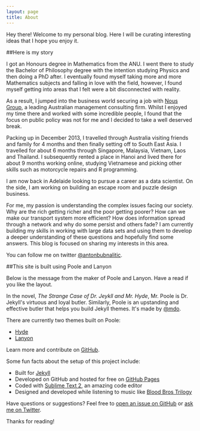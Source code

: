 ```yaml
---
layout: page
title: About
---
```


<p class="message">
  Hey there! Welcome to my personal blog. Here I will be curating interesting ideas that I hope you enjoy it.
</p>

##Here is my story

I got an Honours degree in Mathematics from the ANU. I went there to study the Bachelor of Philosophy degree with the intention studying Physics and then doing a PhD after. I eventually found myself taking more and more Mathematics subjects and falling in love with the field, however, I found myself getting into areas that I felt were a bit disconnected with reality.

As a result, I jumped into the business world securing a job with [Nous Group](http://www.nousgroup.com/au/), a leading Australian management consulting firm. Whilst I enjoyed my time there and worked with some incredible people, I found that the focus on public policy was not for me and I decided to take a well deserved break.

Packing up in December 2013, I travelled through Australia visiting friends and family for 4 months and then finally setting off to South East Asia. I travelled for about 6 months through Singapore, Malaysia, Vietnam, Laos and Thailand. I subsequently rented a place in Hanoi and lived there for about 9 months working online, studying Vietnamese and picking other skills such as motorcycle repairs and R programming.

I am now back in Adelaide looking to pursue a career as a data scientist. On the side, I am working on building an escape room and puzzle design business. 

For me, my passion is understanding the complex issues facing our society. Why are the rich getting richer and the poor getting poorer? How can we make our transport system more efficient? How does information spread through a network and why do some persist and others fade? I am currently building my skills in working with large data sets and using them to develop a deeper understanding of these questions and hopefully find some answers. This blog is focused on sharing my interests in this area.

You can follow me on twitter [@antonbubnalitic](https://twitter.com/antonbubnalitic).

##This site is built using Poole and Lanyon 

<p class="message">
Below is the message from the maker of Poole and Lanyon. Have a read if you like the layout.
</p>


In the novel, *The Strange Case of Dr. Jeykll and Mr. Hyde*, Mr. Poole is Dr. Jekyll's virtuous and loyal butler. Similarly, Poole is an upstanding and effective butler that helps you build Jekyll themes. It's made by [@mdo](https://twitter.com/mdo).

There are currently two themes built on Poole:

* [Hyde](http://hyde.getpoole.com)
* [Lanyon](http://lanyon.getpoole.com)

Learn more and contribute on [GitHub](https://github.com/poole).

Some fun facts about the setup of this project include:

* Built for [Jekyll](http://jekyllrb.com)
* Developed on GitHub and hosted for free on [GitHub Pages](https://pages.github.com)
* Coded with [Sublime Text 2](http://sublimetext.com), an amazing code editor
* Designed and developed while listening to music like [Blood Bros Trilogy](https://soundcloud.com/maddecent/sets/blood-bros-series)

Have questions or suggestions? Feel free to [open an issue on GitHub](https://github.com/poole/issues/new) or [ask me on Twitter](https://twitter.com/mdo).

Thanks for reading!

